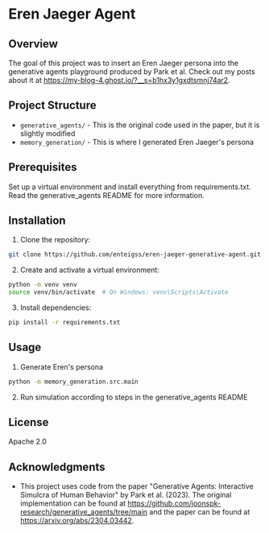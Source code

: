 # Eren Jaeger Agent

## Overview
The goal of this project was to insert an Eren Jaeger persona into the generative agents playground produced by Park et al. Check out my posts about it at https://my-blog-4.ghost.io/?__s=b1hx3y1gxdtsmnj74ar2. 

## Project Structure
- `generative_agents/` - This is the original code used in the paper, but it is slightly modified
- `memory_generation/` - This is where I generated Eren Jaeger's persona

## Prerequisites
Set up a virtual environment and install everything from requirements.txt. Read the generative_agents README for more information.

## Installation
1. Clone the repository:
```bash
git clone https://github.com/enteigss/eren-jaeger-generative-agent.git
```

2. Create and activate a virtual environment:
```bash
python -m venv venv
source venv/bin/activate  # On Windows: venv\Scripts\Activate
```

3. Install dependencies:
```bash
pip install -r requirements.txt
```

## Usage
1. Generate Eren's persona
```bash
python -m memory_generation.src.main
```

2. Run simulation according to steps in the generative_agents README

## License
Apache 2.0

## Acknowledgments
- This project uses code from the paper "Generative Agents: Interactive Simulcra of Human Behavior" by Park et al. (2023). The original implementation can be found at https://github.com/joonspk-research/generative_agents/tree/main and the paper can be found at https://arxiv.org/abs/2304.03442. 
